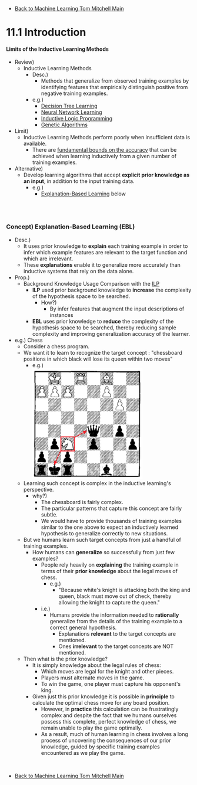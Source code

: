 * [Back to Machine Learning Tom Mitchell Main](../../main.md)

# 11.1 Introduction

#### Limits of the Inductive Learning Methods
- Review)
  - Inductive Learning Methods
    - Desc.)
      - Methods that generalize from observed training examples by identifying features that empirically distinguish positive from negative training examples.
    - e.g.)
      - [Decision Tree Learning](../../main.md#3-decision-tree-learning)
      - [Neural Network Learning](../../main.md#4-artificial-neural-networks-anns)
      - [Inductive Logic Programming](../../ch10/04/note.md#concept-inductive-logic-program-ilp)
      - [Genetic Algorithms](../../main.md#9-genetic-algorithms)
- Limit)
  - Inductive Learning Methods perform poorly when insufficient data is available.
    - There are [fundamental bounds on the accuracy](../../ch07/03/note.md#concept-general-bound-on-the-number-of-training-examples-for-successful-consistent-learner) that can be achieved when learning inductively from a given number of training examples.
- Alternative)
  - Develop learning algorithms that accept **explicit prior knowledge as an input**, in addition to the input training data.
    - e.g.)
      - [Explanation-Based Learning](#concept-explanation-based-learning-ebl) below

<br><br>

### Concept) Explanation-Based Learning (EBL)
- Desc.)
  - It uses prior knowledge to **explain** each training example in order to infer which example features are relevant to the target function and which are irrelevant.
  - These **explanations** enable it to generalize more accurately than inductive systems that rely on the data alone.
- Prop.) 
  - Background Knowledge Usage Comparison with the [ILP](../../ch10/04/note.md#concept-inductive-logic-program-ilp)
    - **ILP** used prior background knowledge to **increase** the complexity of the hypothesis space to be searched.
      - How?)
        - By infer features that augment the input descriptions of instances
    - **EBL** uses prior knowledge to **reduce** the complexity of the hypothesis space to be searched, thereby reducing sample complexity and improving generalization accuracy of the learner. 
- e.g.) Chess
  - Consider a chess program.
  - We want it to learn to recognize the target concept : "chessboard positions in which black will lose its queen within two moves"
    - e.g.)   
      <img src="images/001.png" width="300px"></img>
  - Learning such concept is complex in the inductive learning's perspective.
    - why?)
      - The chessboard is fairly complex.
      - The particular patterns that capture this concept are fairly subtle.
      - We would have to provide thousands of training examples similar to the one above to expect an inductively learned hypothesis to generalize correctly to new situations.
  - But we humans learn such target concepts from just a handful of training examples.
    - How humans can **generalize** so successfully from just few examples?
      - People rely heavily on **explaining** the training example in terms of their **prior knowledge** about the legal moves of chess.
        - e.g.)
          - "Because white's knight is attacking both the king and queen, black must move out of check, thereby allowing the knight to capture the queen."
      - i.e.)
        - Humans provide the information needed to **rationally** generalize from the details of the training example to a correct general hypothesis.
          - Explanations **relevant** to the target concepts are mentioned.
          - Ones **irrelevant** to the target concepts are NOT mentioned.
  - Then what is the prior knowledge?
    - It is simply knowledge about the legal rules of chess: 
      - Which moves are legal for the knight and other pieces. 
      - Players must alternate moves in the game.
      - To win the game, one player must capture his opponent's king.
    - Given just this prior knowledge it is possible in **principle** to calculate the optimal chess move for any board position.
      - However, in **practice** this calculation can be frustratingly complex and despite the fact that we humans ourselves possess this complete, perfect knowledge of chess, we remain unable to play the game optimally.
      - As a result, much of human learning in chess involves a long process of uncovering the consequences of our prior knowledge, guided by specific training examples encountered as we play the game.






<br>

* [Back to Machine Learning Tom Mitchell Main](../../main.md)